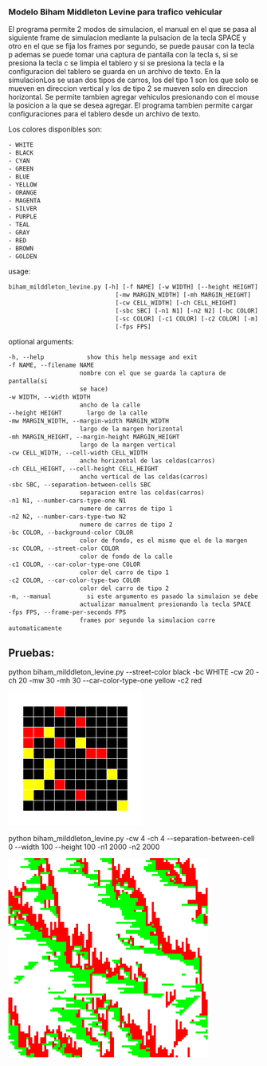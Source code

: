 ### Modelo Biham Middleton Levine para trafico vehicular

El programa permite 2 modos de simulacion, el manual en el que se pasa al
siguiente frame de simulacion mediante la pulsacion de la tecla SPACE y otro en
el que se fija los frames por segundo, se puede pausar con la tecla p ademas se
puede tomar una captura de pantalla con la tecla s, si se presiona la tecla c
se limpia el tablero y si se presiona la tecla e la configuracion del tablero
se guarda en un archivo de texto. En la simulacionLos se usan dos tipos de
carros, los del tipo 1 son los que solo se mueven en direccion vertical y los
de tipo 2 se mueven solo en direccion horizontal. Se permite tambien agregar
vehiculos presionando con el mouse la posicion a la que se desea agregar. El
programa tambien permite cargar configuraciones para el tablero desde un
archivo de texto.

Los colores disponibles son:

    - WHITE
    - BLACK
    - CYAN
    - GREEN
    - BLUE
    - YELLOW
    - ORANGE
    - MAGENTA
    - SILVER
    - PURPLE
    - TEAL
    - GRAY
    - RED
    - BROWN
    - GOLDEN


usage:

    biham_milddleton_levine.py [-h] [-f NAME] [-w WIDTH] [--height HEIGHT]
                                  [-mw MARGIN_WIDTH] [-mh MARGIN_HEIGHT]
                                  [-cw CELL_WIDTH] [-ch CELL_HEIGHT]
                                  [-sbc SBC] [-n1 N1] [-n2 N2] [-bc COLOR]
                                  [-sc COLOR] [-c1 COLOR] [-c2 COLOR] [-m]
                                  [-fps FPS]

optional arguments:

    -h, --help            show this help message and exit
    -f NAME, --filename NAME
                        nombre con el que se guarda la captura de pantalla(si
                        se hace)
    -w WIDTH, --width WIDTH
                        ancho de la calle
    --height HEIGHT       largo de la calle
    -mw MARGIN_WIDTH, --margin-width MARGIN_WIDTH
                        largo de la margen horizontal
    -mh MARGIN_HEIGHT, --margin-height MARGIN_HEIGHT
                        largo de la margen vertical
    -cw CELL_WIDTH, --cell-width CELL_WIDTH
                        ancho horizontal de las celdas(carros)
    -ch CELL_HEIGHT, --cell-height CELL_HEIGHT
                        ancho vertical de las celdas(carros)
    -sbc SBC, --separation-between-cells SBC
                        separacion entre las celdas(carros)
    -n1 N1, --number-cars-type-one N1
                        numero de carros de tipo 1
    -n2 N2, --number-cars-type-two N2
                        numero de carros de tipo 2
    -bc COLOR, --background-color COLOR
                        color de fondo, es el mismo que el de la margen
    -sc COLOR, --street-color COLOR
                        color de fondo de la calle
    -c1 COLOR, --car-color-type-one COLOR
                        color del carro de tipo 1
    -c2 COLOR, --car-color-type-two COLOR
                        color del carro de tipo 2
    -m, --manual          si este argumento es pasado la simulaion se debe
                        actualizar manualment presionando la tecla SPACE
    -fps FPS, --frame-per-seconds FPS
                        frames por segundo la simulacion corre automaticamente
                            
   
## Pruebas:

python biham_milddleton_levine.py --street-color black -bc WHITE -cw 20 -ch 20 -mw 30 -mh 30 --car-color-type-one yellow -c2 red

![](https://github.com/Luispapiernik/Automatas/blob/master/BihamMiddletonLevine/Images/prueba1.png)


python biham_milddleton_levine.py -cw 4 -ch 4 --separation-between-cell 0 --width 100 --height 100 -n1 2000 -n2 2000

![](https://github.com/Luispapiernik/Automatas/blob/master/BihamMiddletonLevine/Images/prueba2.png)
